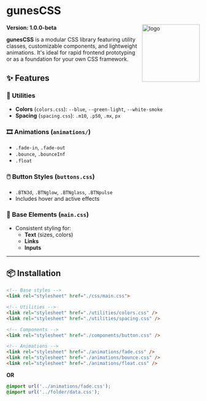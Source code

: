 # gunesCSS
<img src="https://i.ibb.co/mC9qWsBC/GunesCSS.png" width = 150 alt="logo" align="right"/>

**Version: 1.0.0-beta**

**gunesCSS** is a modular CSS library featuring utility classes, customizable components, and lightweight animations. It's ideal for rapid frontend prototyping or as a foundation for your own CSS framework.

## ✨ Features

### 🧩 Utilities
- **Colors** (`colors.css`): `--blue`, `--green-light`, `--white-smoke`
- **Spacing** (`spacing.css`): `.m10`, `.p50`, `.mx`, `px`

### 🎞️ Animations (`animations/`)
- `.fade-in`, `.fade-out`
- `.bounce`, `.bounceInf`
- `.float`

### 🖱️ Button Styles (`buttons.css`)
- `.BTN3d`, `.BTNglow`, `.BTNglass`, `.BTNpulse`
- Includes hover and active effects

### 🧾 Base Elements (`main.css`)
- Consistent styling for:
  - **Text** (sizes, colors)
  - **Links**
  - **Inputs**

---

## 📦 Installation

```html
<!-- Base styles -->
<link rel="stylesheet" href="./css/main.css">

<!-- Utilities -->
<link rel="stylesheet" href="./utilities/colors.css" />
<link rel="stylesheet" href="./utilities/spacing.css" />

<!-- Components -->
<link rel="stylesheet" href="./components/button.css" />

<!-- Animations -->
<link rel="stylesheet" href="./animations/fade.css" />
<link rel="stylesheet" href="./animations/bounce.css" />
<link rel="stylesheet" href="./animations/float.css" />
```

**OR**

```css
@import url('../animations/fade.css');
@import url('../folder/data.css');
